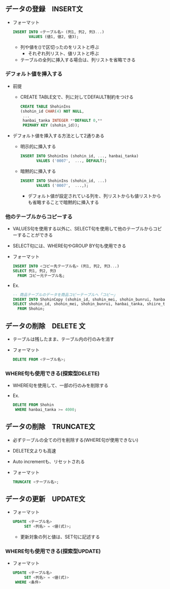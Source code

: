 ## データの登録　INSERT文

- フォーマット
    
    ```sql
    INSERT INTO <テーブル名> (列1, 列2, 列3...)
           VALUES (値1, 値2, 値3);
    ```
    
    - 列や値を()で区切ったのをリストと呼ぶ
        - それぞれ列リスト、値リストと呼ぶ
    - テーブルの全列に挿入する場合は、列リストを省略できる

### デフォルト値を挿入する

- 前提
    - CREATE TABLE文で、列に対してDEFAULT制約をつける
        
        ```sql
        CREATE TABLE ShohinIns
        (shohin_id CHAR(4) NOT NULL,
         ...
         hanbai_tanka INTEGER **DEFAULT 0,**
         PRIMARY KEY (shohin_id));
        ```
        
- デフォルト値を挿入する方法として2通りある
    - 明示的に挿入する
        
        ```sql
        INSERT INTO ShohinIns (shohin_id, ..., hanbai_tanka) 
               VALUES ('0007',  ..., DEFAULT);
        ```
        
    - 暗黙的に挿入する
        
        ```sql
        INSERT INTO ShohinIns (shohin_id, ...) 
               VALUES ('0007',  ...,);
        ```
        
        - デフォルト値が設定されている列を、列リストからも値リストからも省略することで暗黙的に挿入する

### 他のテーブルからコピーする

- VALUES句を使用する以外に、SELECT句を使用して他のテーブルからコピーすることができる
- SELECT句には、WHERE句やGROUP BY句も使用できる
- フォーマット
    
    ```sql
    INSERT INTO <コピー先テーブル名> (列1, 列2, 列3...)
    SELECT 列1, 列2, 列3
      FROM コピー元テーブル名;
    ```
    
- Ex.
    
    ```sql
    -- 商品テーブルのデータを商品コピーテーブルへ「コピー」
    INSERT INTO ShohinCopy (shohin_id, shohin_mei, shohin_bunrui, hanbai_tanka, shiire_tanka, torokubi)
    SELECT shohin_id, shohin_mei, shohin_bunrui, hanbai_tanka, shiire_tanka, torokubi
      FROM Shohin;
    ```
    

## データの削除　DELETE 文

- テーブルは残したまま、テーブル内の行のみを消す
- フォーマット
    
    ```sql
    DELETE FROM <テーブル名>;
    ```
    

### WHERE句も使用できる(探索型DELETE)

- WHERE句を使用して、一部の行のみを削除する
- Ex.
    
    ```sql
    DELETE FROM Shohin
     WHERE hanbai_tanka >= 4000;
    ```
    

## データの削除　TRUNCATE文

- 必ずテーブルの全ての行を削除する(WHERE句が使用できない)
- DELETE文よりも高速
- Auto incrementも、リセットされる
- フォーマット
    
    ```sql
    TRUNCATE <テーブル名>;
    ```
    

## データの更新　UPDATE文

- フォーマット
    
    ```sql
    UPDATE <テーブル名>
    	 SET <列名> = <値(式)>;
    ```
    
    - 更新対象の列と値は、SET句に記述する

### WHERE句も使用できる(探索型UPDATE)

- フォーマット
    
    ```sql
    UPDATE <テーブル名>
    	 SET <列名> = <値(式)>
     WHERE <条件>
    ```